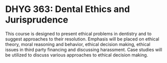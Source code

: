 # DHYG 363: Dental Ethics and Jurisprudence

This course is designed to present ethical problems in dentistry and to suggest approaches to their resolution. Emphasis will be placed on ethical theory, moral reasoning and behavior, ethical decision making, ethical issues in third party financing and discussing harassment. Case studies will be utilized to discuss various approaches to ethical decision making.